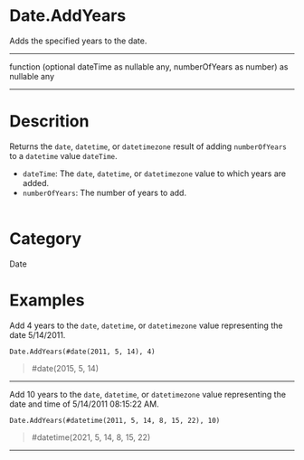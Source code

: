 ﻿# Date.AddYears
Adds the specified years to the date.
***
function (optional dateTime as nullable any, numberOfYears as number) as nullable any
***
# Descrition 
Returns the <code>date</code>, <code>datetime</code>, or <code>datetimezone</code> result of adding <code>numberOfYears</code> to a <code>datetime</code> value <code>dateTime</code>.
      <ul>
        <li><code>dateTime</code>: The <code>date</code>, <code>datetime</code>, or <code>datetimezone</code> value to which years are added.</li>
        <li><code>numberOfYears</code>: The number of years to add.</li>        
      </ul>
# Category 
Date
# Examples 
Add 4 years to the <code>date</code>, <code>datetime</code>, or <code>datetimezone</code> value representing the date 5/14/2011.
```
Date.AddYears(#date(2011, 5, 14), 4)
```
> #date(2015, 5, 14)
***
Add 10 years to the <code>date</code>, <code>datetime</code>, or <code>datetimezone</code> value representing the date and time of 5/14/2011 08:15:22 AM.
```
Date.AddYears(#datetime(2011, 5, 14, 8, 15, 22), 10)
```
> #datetime(2021, 5, 14, 8, 15, 22)
***

